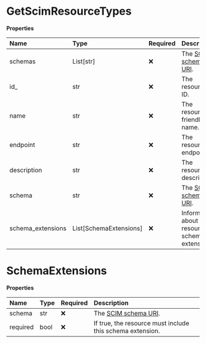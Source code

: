 # GetScimResourceTypes

**Properties**

| Name              | Type                   | Required | Description                                                              |
| :---------------- | :--------------------- | :------- | :----------------------------------------------------------------------- |
| schemas           | List[str]              | ❌       | The [SCIM schema URI](https://www.iana.org/assignments/scim/scim.xhtml). |
| id\_              | str                    | ❌       | The resource's ID.                                                       |
| name              | str                    | ❌       | The resource's friendly name.                                            |
| endpoint          | str                    | ❌       | The resource's endpoint.                                                 |
| description       | str                    | ❌       | The resource's description.                                              |
| schema            | str                    | ❌       | The [SCIM schema URI](https://www.iana.org/assignments/scim/scim.xhtml). |
| schema_extensions | List[SchemaExtensions] | ❌       | Information about the resource's schema extensions.                      |

# SchemaExtensions

**Properties**

| Name     | Type | Required | Description                                                              |
| :------- | :--- | :------- | :----------------------------------------------------------------------- |
| schema   | str  | ❌       | The [SCIM schema URI](https://www.iana.org/assignments/scim/scim.xhtml). |
| required | bool | ❌       | If true, the resource must include this schema extension.                |

<!-- This file was generated by liblab | https://liblab.com/ -->
